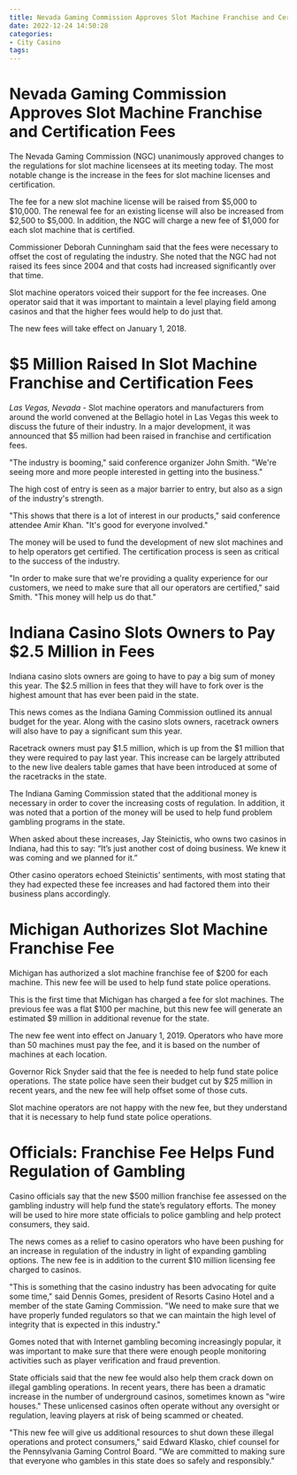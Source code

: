 ```yaml
---
title: Nevada Gaming Commission Approves Slot Machine Franchise and Certification Fees
date: 2022-12-24 14:50:28
categories:
- City Casino
tags:
---
```



#  Nevada Gaming Commission Approves Slot Machine Franchise and Certification Fees

The Nevada Gaming Commission (NGC) unanimously approved changes to the regulations for slot machine licensees at its meeting today. The most notable change is the increase in the fees for slot machine licenses and certification.

The fee for a new slot machine license will be raised from $5,000 to $10,000. The renewal fee for an existing license will also be increased from $2,500 to $5,000. In addition, the NGC will charge a new fee of $1,000 for each slot machine that is certified.

Commissioner Deborah Cunningham said that the fees were necessary to offset the cost of regulating the industry. She noted that the NGC had not raised its fees since 2004 and that costs had increased significantly over that time.

Slot machine operators voiced their support for the fee increases. One operator said that it was important to maintain a level playing field among casinos and that the higher fees would help to do just that.

The new fees will take effect on January 1, 2018.

#  $5 Million Raised In Slot Machine Franchise and Certification Fees

_Las Vegas, Nevada_ - Slot machine operators and manufacturers from around the world convened at the Bellagio hotel in Las Vegas this week to discuss the future of their industry. In a major development, it was announced that $5 million had been raised in franchise and certification fees.

"The industry is booming," said conference organizer John Smith. "We're seeing more and more people interested in getting into the business."

The high cost of entry is seen as a major barrier to entry, but also as a sign of the industry's strength.

"This shows that there is a lot of interest in our products," said conference attendee Amir Khan. "It's good for everyone involved."

The money will be used to fund the development of new slot machines and to help operators get certified. The certification process is seen as critical to the success of the industry.

"In order to make sure that we're providing a quality experience for our customers, we need to make sure that all our operators are certified," said Smith. "This money will help us do that."

#  Indiana Casino Slots Owners to Pay $2.5 Million in Fees

Indiana casino slots owners are going to have to pay a big sum of money this year. The $2.5 million in fees that they will have to fork over is the highest amount that has ever been paid in the state.

This news comes as the Indiana Gaming Commission outlined its annual budget for the year. Along with the casino slots owners, racetrack owners will also have to pay a significant sum this year.

Racetrack owners must pay $1.5 million, which is up from the $1 million that they were required to pay last year. This increase can be largely attributed to the new live dealers table games that have been introduced at some of the racetracks in the state.

The Indiana Gaming Commission stated that the additional money is necessary in order to cover the increasing costs of regulation. In addition, it was noted that a portion of the money will be used to help fund problem gambling programs in the state.

When asked about these increases, Jay Steinictis, who owns two casinos in Indiana, had this to say: “It’s just another cost of doing business. We knew it was coming and we planned for it.”

Other casino operators echoed Steinictis’ sentiments, with most stating that they had expected these fee increases and had factored them into their business plans accordingly.

#  Michigan Authorizes Slot Machine Franchise Fee

Michigan has authorized a slot machine franchise fee of $200 for each machine. This new fee will be used to help fund state police operations.

This is the first time that Michigan has charged a fee for slot machines. The previous fee was a flat $100 per machine, but this new fee will generate an estimated $9 million in additional revenue for the state.

The new fee went into effect on January 1, 2019. Operators who have more than 50 machines must pay the fee, and it is based on the number of machines at each location.

Governor Rick Snyder said that the fee is needed to help fund state police operations. The state police have seen their budget cut by $25 million in recent years, and the new fee will help offset some of those cuts.

Slot machine operators are not happy with the new fee, but they understand that it is necessary to help fund state police operations.

#  Officials: Franchise Fee Helps Fund Regulation of Gambling

Casino officials say that the new $500 million franchise fee assessed on the gambling industry will help fund the state’s regulatory efforts. The money will be used to hire more state officials to police gambling and help protect consumers, they said.

The news comes as a relief to casino operators who have been pushing for an increase in regulation of the industry in light of expanding gambling options. The new fee is in addition to the current $10 million licensing fee charged to casinos.

"This is something that the casino industry has been advocating for quite some time," said Dennis Gomes, president of Resorts Casino Hotel and a member of the state Gaming Commission. "We need to make sure that we have properly funded regulators so that we can maintain the high level of integrity that is expected in this industry."

Gomes noted that with Internet gambling becoming increasingly popular, it was important to make sure that there were enough people monitoring activities such as player verification and fraud prevention.

State officials said that the new fee would also help them crack down on illegal gambling operations. In recent years, there has been a dramatic increase in the number of underground casinos, sometimes known as "wire houses." These unlicensed casinos often operate without any oversight or regulation, leaving players at risk of being scammed or cheated.

"This new fee will give us additional resources to shut down these illegal operations and protect consumers," said Edward Klasko, chief counsel for the Pennsylvania Gaming Control Board. "We are committed to making sure that everyone who gambles in this state does so safely and responsibly."